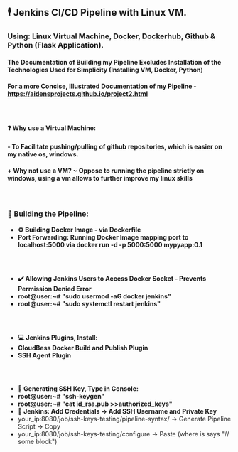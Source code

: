## 🕴️ Jenkins CI/CD Pipeline with Linux VM.
### Using: Linux Virtual Machine, Docker, Dockerhub, Github & Python (Flask Application).
#### The Documentation of Building my Pipeline Excludes Installation of the Technologies Used for Simplicity (Installing VM, Docker, Python)
#### For a more Concise, Illustrated Documentation of my Pipeline - https://aidensprojects.github.io/project2.html

#### ㅤ
#### ❓ Why use a Virtual Machine:
#### - To Facilitate pushing/pulling of github repositories, which is easier on my native os, windows.
#### + Why not use a VM? ~ Oppose to running the pipeline strictly on windows, using a vm allows to further improve my linux skills


#### ㅤ
### 🔩 Building the Pipeline:
- **⚙️ Building Docker Image - via Dockerfile**
- **Port Forwarding: Running Docker Image mapping port to localhost:5000 via docker run -d -p 5000:5000 mypyapp:0.1**

#### ㅤ
- **✔️ Allowing Jenkins Users to Access Docker Socket - Prevents Permission Denied Error**
- **root@user:~# "sudo usermod -aG docker jenkins"**
- **root@user:~# "sudo systemctl restart jenkins"**

#### ㅤ
- **💻 Jenkins Plugins, Install:**
- **CloudBess Docker Build and Publish Plugin**
- **SSH Agent Plugin**

#### ㅤ
- **🔑 Generating SSH Key, Type in Console:**
- **root@user:~# "ssh-keygen"**
- **root@user:~# "cat id_rsa.pub >>authorized_keys"**
- **🔌 Jenkins: Add Credentials -> Add SSH Username and Private Key**
- your_ip:8080/job/ssh-keys-testing/pipeline-syntax/  -> Generate Pipeline Script  -> Copy
- your_ip:8080/job/ssh-keys-testing/configure  -> Paste  (where is says "// some block")
<br>
